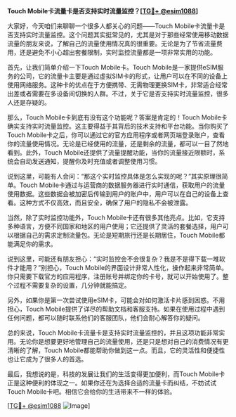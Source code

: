 **Touch Mobile卡流量卡是否支持实时流量监控？[[TG💪+ @esim1088](https://t.me/s/esim1088)]**

大家好，今天咱们来聊聊一个很多人都关心的问题——Touch Mobile卡流量卡是否支持实时流量监控。这个问题其实挺常见的，尤其是对于那些经常使用移动数据流量的朋友来说，了解自己的流量使用情况真的很重要。无论是为了节省流量费用，还是避免不小心超出套餐限制，实时监控流量都是一项非常实用的功能。

首先，让我们简单介绍一下Touch Mobile卡。Touch Mobile是一家提供eSIM服务的公司，它的流量卡主要是通过虚拟SIM卡的形式，让用户可以在不同的设备上使用网络服务。这种卡的优点在于方便携带、无需物理更换SIM卡，非常适合经常出差或者需要在多设备间切换的人群。不过，关于它是否支持实时流量监控，很多人还是存疑的。

那么，Touch Mobile卡到底有没有这个功能呢？答案是肯定的！Touch Mobile卡确实支持实时流量监控。这主要得益于其背后的技术支持和平台功能。当你购买了Touch Mobile卡之后，你可以通过它的官方应用程序或者网页端登录账户，查看你的流量使用情况。无论是已经使用的流量，还是剩余的流量，都可以一目了然地看到。此外，Touch Mobile还提供了流量提醒功能，当你的流量接近限额时，系统会自动发送通知，提醒你及时充值或者调整使用习惯。

说到这里，可能有人会问：“那这个实时监控具体是怎么实现的呢？”其实原理很简单。Touch Mobile卡通过与运营商的数据服务器进行实时通信，获取用户的流量使用数据。这些数据会被加密后传输到用户的账户中，用户可以在自己的设备上查看。这种方式不仅高效，而且安全，确保了用户的隐私不会被泄露。

当然，除了实时监控功能外，Touch Mobile卡还有很多其他亮点。比如，它支持多种语言，方便不同国家和地区的用户使用；它还提供了灵活的套餐选择，用户可以根据自己的需求定制流量包。无论是短期旅行还是长期居住，Touch Mobile都能满足你的需求。

说到这里，可能还有朋友担心：“实时监控会不会很复杂？我是不是得下载一堆软件才能用？”别担心，Touch Mobile的界面设计非常人性化，操作起来非常简单。你只需要下载官方的应用程序，注册账号并绑定你的卡号，就可以开始使用了。整个过程不需要复杂的设置，几分钟就能搞定。

另外，如果你是第一次尝试使用eSIM卡，可能会对如何激活卡片感到困惑。不用担心，Touch Mobile提供了详尽的帮助文档和客服支持。如果在使用过程中遇到任何问题，都可以随时联系他们的客服团队，他们会耐心解答你的疑问。

总的来说，Touch Mobile卡流量卡是支持实时流量监控的，并且这项功能非常实用。无论你是想要更好地管理自己的流量使用，还是只是想对自己的消费情况有更清晰的了解，Touch Mobile都能帮助你做到这一点。而且，它的灵活性和便捷性也让它成为了很多人的首选。

最后，我想说的是，科技的发展让我们的生活变得更加便利，而Touch Mobile卡正是这种便利的体现之一。如果你还在为选择合适的流量卡而纠结，不妨试试Touch Mobile卡吧。相信它会给你的生活带来不一样的体验。

[[TG💪+ @esim1088](https://t.me/s/esim1088) ![Image](https://i.postimg.cc/4NQfJmqS/Snipaste-2025-05-13-00-14-12.png)]